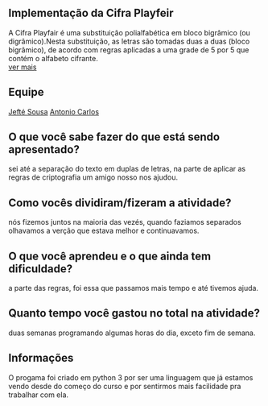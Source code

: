 ## Implementação da Cifra Playfeir <br>
A Cifra Playfair é uma substituição polialfabética em bloco bigrâmico (ou digrâmico).Nesta substituição, as letras são tomadas duas a duas (bloco bigrâmico), 
de acordo com regras aplicadas a uma grade de 5 por 5 que contém o alfabeto cifrante.<br>[ver mais](http://www.numaboa.com.br/criptografia/substituicoes/poligramicas/1041-playfair)

## Equipe

[Jefté Sousa](https://github.com/bassebete/information-security)
[Antonio Carlos](https://github.com/AnttoniC/Seguranca-da-Informacao)<br>


## O que você sabe fazer do que está sendo apresentado?
sei até a separação do texto em duplas de letras, na parte de aplicar as regras de criptografia um amigo nosso nos ajudou.

## Como vocês dividiram/fizeram a atividade?
nós fizemos juntos na maioria das vezés, quando faziamos separados olhavamos a verção que estava melhor e continuavamos.  

## O que você aprendeu e o que ainda tem dificuldade?
a parte das regras, foi essa que passamos mais tempo e até tivemos ajuda.

## Quanto tempo você gastou no total na atividade?
duas semanas programando algumas horas do dia, exceto fim de semana.

## Informações
O progama foi criado em python 3 por ser uma linguagem que já estamos vendo desde do começo do curso e por sentirmos mais facilidade pra trabalhar com ela.





